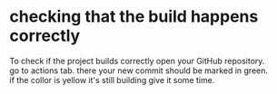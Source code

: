 # checking that the build happens correctly
To check if the project builds correctly open your GitHub repository.  
go to actions tab.
there your new commit should be marked in green.  
if the collor is yellow it's still building give it some time.